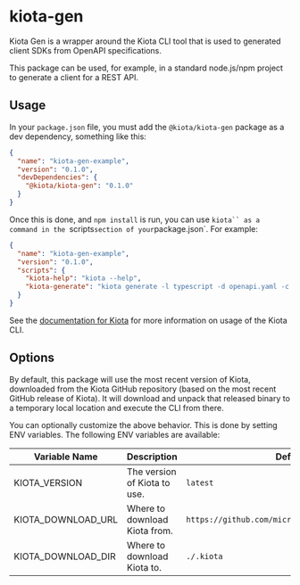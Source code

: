 # kiota-gen
Kiota Gen is a wrapper around the Kiota CLI tool that is used to generated client SDKs
from OpenAPI specifications.

This package can be used, for example, in a standard node.js/npm project to generate
a client for a REST API.

## Usage

In your `package.json` file, you must add the `@kiota/kiota-gen` package
as a dev dependency, something like this:

```json
{
  "name": "kiota-gen-example",
  "version": "0.1.0",
  "devDependencies": {
    "@kiota/kiota-gen": "0.1.0"
  }
}
```

Once this is done, and `npm install` is run, you can use `kiota`` as a command in the
`scripts` section of your `package.json`.  For example:

```json
{
  "name": "kiota-gen-example",
  "version": "0.1.0",
  "scripts": {
    "kiota-help": "kiota --help",
    "kiota-generate": "kiota generate -l typescript -d openapi.yaml -c MyGeneratedClient -o ./client"
  }
}
```

See the [documentation for Kiota](https://learn.microsoft.com/en-us/openapi/kiota/using) for more 
information on usage of the Kiota CLI.

## Options

By default, this package will use the most recent version of Kiota, downloaded from the
Kiota GitHub repository (based on the most recent GitHub release of Kiota).  It will 
download and unpack that released binary to a temporary local location and execute the
CLI from there.

You can optionally customize the above behavior. This is done by setting ENV variables.
The following ENV variables are available:

| Variable Name       | Description                   | Default Value |
| ------------------- | ----------------------------- | ------------- |
| KIOTA_VERSION       | The version of Kiota to use.  | `latest`      |
| KIOTA_DOWNLOAD_URL  | Where to download Kiota from. | `https://github.com/microsoft/kiota/releases/download` |
| KIOTA_DOWNLOAD_DIR  | Where to download Kiota to.   | `./.kiota`    |
